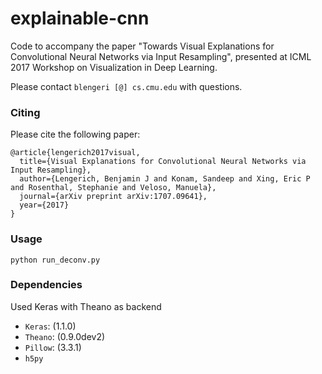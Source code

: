 # explainable-cnn
 
Code to accompany the paper "Towards Visual Explanations for Convolutional Neural Networks via Input Resampling", presented at ICML 2017 Workshop on Visualization in Deep Learning.

Please contact `blengeri [@] cs.cmu.edu` with questions.

### Citing
Please cite the following paper:
```
@article{lengerich2017visual,
  title={Visual Explanations for Convolutional Neural Networks via Input Resampling},
  author={Lengerich, Benjamin J and Konam, Sandeep and Xing, Eric P and Rosenthal, Stephanie and Veloso, Manuela},
  journal={arXiv preprint arXiv:1707.09641},
  year={2017}
}
```

### Usage
```
python run_deconv.py
```

### Dependencies
Used Keras with Theano as backend
- `Keras`: (1.1.0)
- `Theano`: (0.9.0dev2)
- `Pillow`: (3.3.1)
- `h5py`
